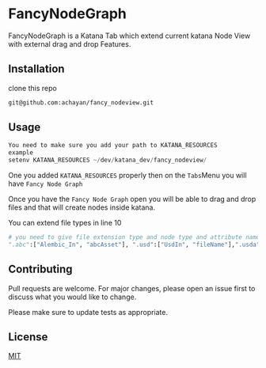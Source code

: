 # FancyNodeGraph

FancyNodeGraph is a Katana Tab which extend current katana Node View with external drag and drop Features.

## Installation

 
clone this repo
```bash
git@github.com:achayan/fancy_nodeview.git
```

## Usage

```python
You need to make sure you add your path to KATANA_RESOURCES
example 
setenv KATANA_RESOURCES ~/dev/katana_dev/fancy_nodeview/
```
One you added `KATANA_RESOURCES` properly then on the `Tabs`Menu you will have `Fancy Node Graph`

Once you have the `Fancy Node Graph` open you will be able to drag and drop files and that will create nodes inside katana.

You can extend file types in line 10
```python
# you need to give file extension type and node type and attribute name
".abc":["Alembic_In", "abcAsset"], ".usd":["UsdIn", "fileName"],".usda":["UsdIn", "fileName"],".usdc":["UsdIn", "fileName"], ".usdz":["UsdIn", "fileName"]}
```

## Contributing
Pull requests are welcome. For major changes, please open an issue first to discuss what you would like to change.

Please make sure to update tests as appropriate.

## License
[MIT](https://choosealicense.com/licenses/mit/)